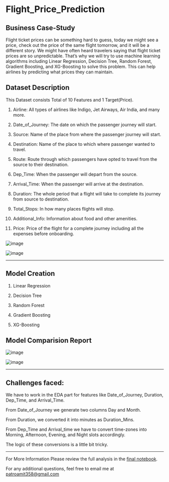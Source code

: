 # Flight_Price_Prediction

## **Business Case-Study**

Flight ticket prices can be something hard to guess, today we might see a price, check out the price of the same flight tomorrow, and it will be a different story. We might have often heard travelers saying that flight ticket prices are so unpredictable. That’s why we will try to use machine learning algorithms including Linear Regression, Decision Tree, Random Forest, Gradient Boosting, and XG-Boosting to solve this problem. This can help airlines by predicting what prices they can maintain.


## **Dataset Description**

This Dataset consists Total of 10 Features and 1 Target(Price).

1) Airline: All types of airlines like Indigo, Jet Airways, Air India, and many more.

2) Date_of_Journey: The date on which the passenger journey will start.

3) Source: Name of the place from where the passenger journey will start.

4) Destination: Name of the place to which where passenger wanted to travel.

5) Route: Route through which passengers have opted to travel from the source
to their destination.

6) Dep_Time: When the passenger will depart from the source.

7) Arrival_Time: When the passenger will arrive at the destination.

8) Duration: The whole period that a flight will take to complete its
journey from source to destination.

9) Total_Stops: In how many places flights will stop.

10) Additional_Info: Information about food and other amenities.

11) Price: Price of the flight for a complete journey including all the expenses
before onboarding.

![image](https://github.com/Bamit-2021/Flight_Price_Prediction/assets/77608956/d4f6c9d0-26fc-4cb8-81c4-b0d05bb385d5)

![image](https://github.com/Bamit-2021/Flight_Price_Prediction/assets/77608956/1f482011-e7bb-4bf8-89f8-bf18ded0fdd8)


--------
## **Model Creation**

1) Linear Regression

2) Decision Tree

3) Random Forest

4) Gradient Boosting

5) XG-Boosting


## **Model Comparision Report**

![image](https://github.com/Bamit-2021/Flight_Price_Prediction/assets/77608956/fac343be-818a-4104-9961-f17dd5075d44)

![image](https://github.com/Bamit-2021/Flight_Price_Prediction/assets/77608956/29bee08b-3275-4ead-9e9e-c70225956d78)

--------
## **Challenges faced**:

We have to work in the EDA part for features like Date_of_Journey, Duration, Dep_Time, and Arrival_Time.

From Date_of_Journey we generate two columns Day and Month.

From Duration, we converted it into minutes as Duration_Mins.

From Dep_Time and Arrival_time we have to convert time-zones into Morning,
Afternoon, Evening, and Night slots accordingly.

The logic of these conversions is a little bit tricky.

-----

For More Information Please review the full analysis in the [final notebook](https://github.com/Bamit-2021/Flight_Price_Prediction/blob/main/FlightPricePrediction.ipynb).

For any additional questions, feel free to email me at patroamit358@gmail.com

